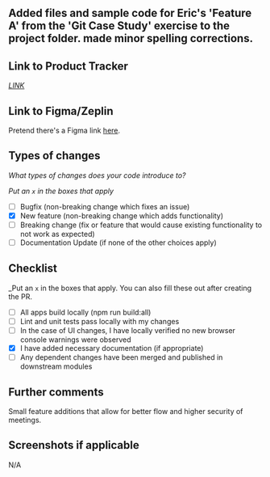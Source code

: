 ## Added files and sample code for Eric's 'Feature A' from the 'Git Case Study' exercise to the project folder. made minor spelling corrections.<br>

## Link to Product Tracker

[_LINK_](https://github.com/Krashberry/exam1/issues/6)

## Link to Figma/Zeplin

Pretend there's a Figma link [here](https://encrypted-tbn0.gstatic.com/images?q=tbn:ANd9GcSFUAfyVe3Easiycyh3isP9wDQTYuSmGPsPQvLIJdEYvQ_DsFq5Ez2Nh_QjiS3oZ3B8ZPfK9cZQyIStmQMV1lDPLw).

## Types of changes

_What types of changes does your code introduce to?_

_Put an `x` in the boxes that apply_

- [ ] Bugfix (non-breaking change which fixes an issue)
- [x] New feature (non-breaking change which adds functionality)
- [ ] Breaking change (fix or feature that would cause existing functionality to not work as expected)
- [ ] Documentation Update (if none of the other choices apply)

## Checklist

\_Put an `x` in the boxes that apply. You can also fill these out after creating the PR.

- [ ] All apps build locally (npm run build:all)
- [ ] Lint and unit tests pass locally with my changes
- [ ] In the case of UI changes, I have locally verified no new browser console warnings were observed
- [x] I have added necessary documentation (if appropriate)
- [ ] Any dependent changes have been merged and published in downstream modules

## Further comments

Small feature additions that allow for better flow and higher security of meetings.

## Screenshots if applicable

N/A
